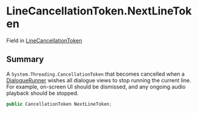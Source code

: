 # LineCancellationToken.NextLineToken

Field in [LineCancellationToken](/docs/api/csharp/yarn.unity.linecancellationtoken.md)

## Summary


A  `System.Threading.CancellationToken`  that becomes cancelled when a  [DialogueRunner](yarn.unity.dialoguerunner.md)  wishes all dialogue views to stop running
the current line. For example, on-screen UI should be dismissed, and
any ongoing audio playback should be stopped.


```csharp
public CancellationToken NextLineToken;
```

